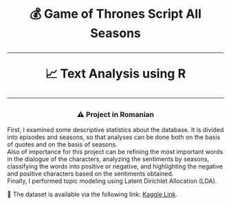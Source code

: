 <h1 align="center">
     💰 Game of Thrones Script All Seasons
      <br />
      <hr />
     📈 Text Analysis using R
      <br />
      <hr />
</h1>
<h3 align="center">⚠️ Project in Romanian</h3>

<p>First, I examined some descriptive statistics about the database. It is divided into episodes and seasons, so that analyses can be done both on the basis of quotes and on the basis of seasons. 
<br/>Also of importance for this project can be refining the most important words in the dialogue of the characters, analyzing the sentiments by seasons, classifying the words into positive or negative, and highlighting the negative and positive characters based on the sentiments obtained. 
<br/>Finally, I performed topic modeling using Latent Dirichlet Allocation (LDA).</p>
<p>📍 The dataset is available via the following link: <a href="https://www.kaggle.com/datasets/albenft/game-of-thrones-script-all-seasons?resource=download">Kaggle Link</a>.
